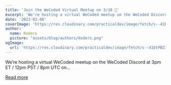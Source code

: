 ```yaml
---
title: 'Join the WeCoded Virtual Meetup on 3/10 🌟'
excerpt: 'We’re hosting a virtual WeCoded meetup on the WeCoded Discord at 3pm ET / 12pm PST / 8pm UTC on...'
date: '2023-03-08'
coverImage: 'https://res.cloudinary.com/practicaldev/image/fetch/s--41btPBZi--/c_imagga_scale,f_auto,fl_progressive,h_420,q_auto,w_1000/https://dev-to-uploads.s3.amazonaws.com/uploads/articles/okrblhapu1y9gk5p76gm.png'
author:
  name: Koders
  picture: "assets/blog/authors/koders.png"
ogImage:
  url: 'https://res.cloudinary.com/practicaldev/image/fetch/s--41btPBZi--/c_imagga_scale,f_auto,fl_progressive,h_420,q_auto,w_1000/https://dev-to-uploads.s3.amazonaws.com/uploads/articles/okrblhapu1y9gk5p76gm.png'
---
```


We’re hosting a virtual WeCoded meetup on the WeCoded Discord at 3pm ET / 12pm PST / 8pm UTC on...

[Read more](https://dev.to/devteam/join-the-wecoded-virtual-meetup-on-310-j1l)
